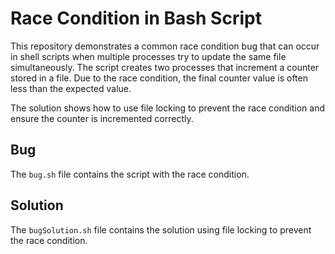 # Race Condition in Bash Script

This repository demonstrates a common race condition bug that can occur in shell scripts when multiple processes try to update the same file simultaneously. The script creates two processes that increment a counter stored in a file. Due to the race condition, the final counter value is often less than the expected value.

The solution shows how to use file locking to prevent the race condition and ensure the counter is incremented correctly.

## Bug
The `bug.sh` file contains the script with the race condition.

## Solution
The `bugSolution.sh` file contains the solution using file locking to prevent the race condition.